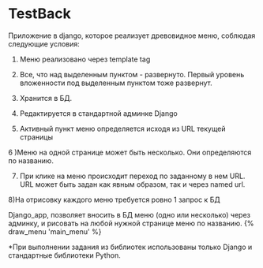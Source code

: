 # TestBack
Приложение в django, которое реализует древовидное меню, соблюдая следующие условия:

1) Меню реализовано через template tag

2) Все, что над выделенным пунктом - развернуто. Первый уровень вложенности под выделенным пунктом тоже развернут.

3) Хранится в БД.

4) Редактируется в стандартной админке Django

5) Активный пункт меню определяется исходя из URL текущей страницы

6 )Меню на одной странице может быть несколько. Они определяются по названию.

7) При клике на меню происходит переход по заданному в нем URL. URL может быть задан как явным образом, так и через named url.

8)На отрисовку каждого меню требуется ровно 1 запрос к БД
 
 
 Django_app, позволяет вносить в БД меню (одно или несколько) через админку, и рисовать на любой нужной странице меню по названию.
 {% draw_menu 'main_menu' %}
 
 
 
 *При выполнении задания из библиотек использованы только Django и стандартные библиотеки Python.


